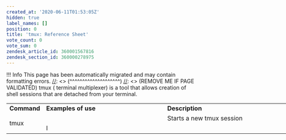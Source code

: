 ```yaml
---
created_at: '2020-06-11T01:53:05Z'
hidden: true
label_names: []
position: 0
title: 'tmux: Reference Sheet'
vote_count: 0
vote_sum: 0
zendesk_article_id: 360001567816
zendesk_section_id: 360000278975
---
```



[//]: <> (REMOVE ME IF PAGE VALIDATED)
[//]: <> (vvvvvvvvvvvvvvvvvvvv)
 !!! Info
     This page has been automatically migrated and may contain formatting errors.
[//]: <> (^^^^^^^^^^^^^^^^^^^^)
[//]: <> (REMOVE ME IF PAGE VALIDATED)
tmux ( terminal multiplexer) is a tool that allows creation of shell
sessions that are detached from your terminal.

<table style="height: 410px; width: 746px;">
<tbody>
<tr class="odd">
<td style="width: 66px"><strong>Command</strong></td>
<td style="width: 400.317px"><strong>Examples of use</strong></td>
<td style="width: 416.683px"><strong>Description</strong></td>
</tr>
<tr class="even">
<td rowspan="2" style="width: 66px">tmux</td>
<td style="width: 400.317px"> </td>
<td style="width: 416.683px">Starts a new tmux session </td>
</tr>
<tr class="odd">
<td style="width: 400.317px">l</td>
<td style="width: 416.683px"> </td>
</tr>
</tbody>
</table>

 
